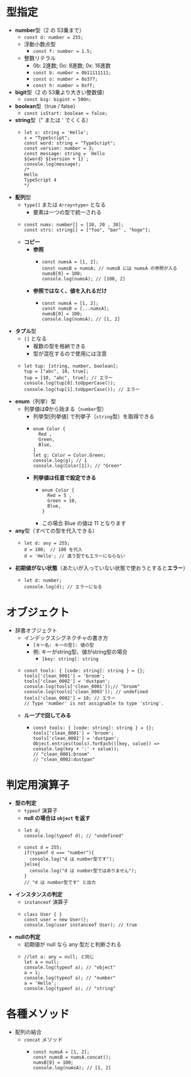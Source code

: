 # 型指定
- **number**型（2 の 53乗まで）
  - `const d: number = 255;`
  - 浮動小数点型
    - `const f: number = 1.5;`
  - 整数リテラル
    - 0b: 2進数; 0o: 8進数; 0x: 16進数
    - `const b: number = 0b11111111;`
    - `const o: number = 0o377;`
    - `const h: number = 0xff;`
- **bigit**型（2 の 53乗より大きい整数値）
  - `const big: bigint = 500n;`
- **boolean**型（true / false）
  - `const isStart: boolean = false;`
- **string**型（" または ' でくくる）
  - ```
    let s: string = 'Hello';
    s = "TypeScript";
    const word: string = "TypeScript";
    const version: number = 3;
    const message: string = `Hello
    ${word} ${version + 1}`;
    console.log(message);
    /*
    Hello
    TypeScript 4
    */
    ```
- **配列**型
  - `type[]` または `Array<type>` となる
    - 要素は一つの型で統一される
  - ```
    const nums: number[] = [10, 20 , 30];
    const strs: string[] = ["foo", "bar" , "hoge"];
    ```
  - **コピー**
    - **参照**
      - ```
        const numsA = [1, 2];
        const numsB = numsA; // numsB には numsA の参照が入る
        numsB[0] = 100;
        console.log(numsA); // [100, 2]
        ```
    - **参照ではなく、値を入れるだけ**
      - ```
        const numsA = [1, 2];
        const numsB = [...numsA]; 
        numsB[0] = 100;
        console.log(numsA); // [1, 2]
        ```
- **タプル**型
  - `[]` となる
    - 複数の型を格納できる
    - 型が混在するので使用には注意
  - ```
    let tup: [string, number, boolean];
    tup = ["abc", 10, true];
    tup = [10, "abc", true]; // エラー
    console.log(tup[0].toUpperCase());
    console.log(tup[1].toUpperCase()); // エラー
    ```
- **enum**（列挙）型
  - 列挙値は**0**から始まる（`number`型）
    - 列挙型[列挙値] で列挙子（`string`型）を取得できる
    - ```
      enum Color {
        Red ,
        Green,
        Blue,
      }
      let g: Color = Color.Green;
      console.log(g); // 1
      console.log(Color[1]); // "Green"
      ```
    - **列挙値は任意で設定できる**
      - ```
        enum Color {
          Red = 5 ,
          Green = 10,
          Blue,
        }
        ```
      - この場合 Blue の値は 11 となります
- **any**型（すべての型を代入できる）
  - ```
    let d: any = 255;
    d = 100;　// 100 を代入
    d = 'Hello'; // 違う型でもエラーにならない
    ```
- **初期値がない状態**（あたいが入っていない状態で使おうとすると**エラー**）
  - ```
    let d: number;
    console.log(d); // エラーになる
    ```

# オブジェクト
- 辞書オブジェクト
  - インデックスシグネクチャの書き方
    - `[キー名: キーの型]: 値の型`
    - 例: キーがstring型、値がstring型の場合
      - `[key: string]: string`
  - ```
    const tools: { [code: string]: string } = {};
    tools['clean_0001'] = 'broom';
    tools['clean_0002'] = 'dustpan';
    console.log(tools['clean_0001']);// "broom" 
    console.log(tools['clean_0003']); // undefined
    tools['clean_0002'] = 10; // エラー
    // Type 'number' is not assignable to type 'string'.
    ```
  - **ループで回してみる**
    - ```
      const tools: { [code: string]: string } = {};
      tools['clean_0001'] = 'broom';
      tools['clean_0002'] = 'dustpan';
      Object.entries(tools).forEach(([key, value]) => console.log(key + ':' + value));
      // "clean_0001:broom" 
      // "clean_0002:dustpan"
      ```


# 判定用演算子
- **型の判定**
  - `typeof` 演算子
  - **null の場合は `object` を返す**
  - ```
    let d;
    console.log(typeof d); // "undefined"
    ```
  - ```
    const d = 255;
    if(typeof d === "number"){
      console.log("d は number型です");
    }else{
      console.log("d は number型ではありません");
    }
    // "d は number型です" と出力
    ```
- **インスタンスの判定**
  - `instanceof` 演算子
  - ```
    class User { }
    const user = new User();
    console.log(user instanceof User); // true
    ```
- **nullの判定**
  - 初期値が null なら any 型だと判断される
  - ```
    //let a: any = null; と同じ
    let a = null;
    console.log(typeof a); // "object"
    a = 1;
    console.log(typeof a); // "number"
    a = 'Hello';
    console.log(typeof a); // "string"
    ```

# 各種メソッド
- 配列の結合
  - `concat` メソッド
    - ```
      const numsA = [1, 2];
      const numsB = numsA.concat(); 
      numsB[0] = 100;
      console.log(numsA); // [1, 2]
      ```
    
